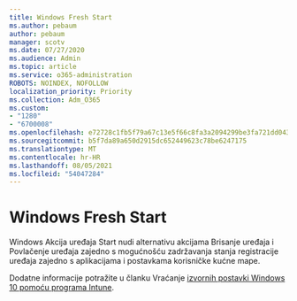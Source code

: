 ```yaml
---
title: Windows Fresh Start
ms.author: pebaum
author: pebaum
manager: scotv
ms.date: 07/27/2020
ms.audience: Admin
ms.topic: article
ms.service: o365-administration
ROBOTS: NOINDEX, NOFOLLOW
localization_priority: Priority
ms.collection: Adm_O365
ms.custom:
- "1280"
- "6700008"
ms.openlocfilehash: e72728c1fb5f79a67c13e5f66c8fa3a2094299be3fa721dd043e549fe0dff278
ms.sourcegitcommit: b5f7da89a650d2915dc652449623c78be6247175
ms.translationtype: MT
ms.contentlocale: hr-HR
ms.lasthandoff: 08/05/2021
ms.locfileid: "54047284"
---
```

# <a name="windows-fresh-start"></a>Windows Fresh Start

Windows Akcija uređaja Start nudi alternativu akcijama Brisanje uređaja i Povlačenje uređaja zajedno s mogućnošću zadržavanja stanja registracije uređaja zajedno s aplikacijama i postavkama korisničke kućne mape.

Dodatne informacije potražite u članku Vraćanje [izvornih postavki Windows 10 pomoću programa Intune](https://docs.microsoft.com/intune/device-fresh-start).